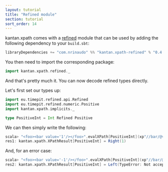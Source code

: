 ```yaml
---
layout: tutorial
title: "Refined module"
section: tutorial
sort_order: 14
---
```

kantan.xpath comes with a [refined](https://github.com/fthomas/refined) module that can be used
by adding the following dependency to your `build.sbt`:

```scala
libraryDependencies += "com.nrinaudo" %% "kantan.xpath-refined" % "0.4.0"
```

You then need to import the corresponding package:

```scala
import kantan.xpath.refined._
```

And that's pretty much it. You can now decode refined types directly.

Let's first set our types up:

```scala
import eu.timepit.refined.api.Refined
import eu.timepit.refined.numeric.Positive
import kantan.xpath.implicits._

type PositiveInt = Int Refined Positive
```

We can then simply write the following:

```scala
scala> "<foo><bar value='1'/></foo>".evalXPath[PositiveInt](xp"//bar/@value")
res1: kantan.xpath.XPathResult[PositiveInt] = Right(1)
```

And, for an error case:

```scala
scala> "<foo><bar value='-1'/></foo>".evalXPath[PositiveInt](xp"//bar/@value")
res2: kantan.xpath.XPathResult[PositiveInt] = Left(TypeError: Not acceptable: 'Predicate failed: (-1 > 0).')
```
